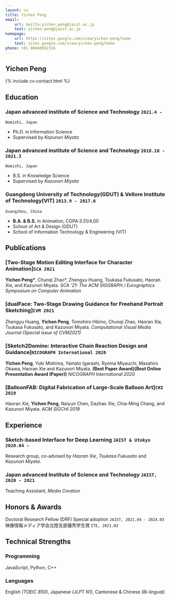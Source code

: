 ```yaml
---
layout: cv
title: Yichen Peng
email: 
    url: mailto:yichen.peng@jaist.ac.jp
    text: yichen.peng@jaist.ac.jp
homepage:
    url: https://sites.google.com/view/yichen-peng/home
    text: sites.google.com/view/yichen-peng/home
phone: +81 08040992316
---
```

## __Yichen Peng__

<!--
include contact information from the front matter
Supported arguments:
    - homepage: url, text
    - phone
    - email
-->
{% include cv-contact.html %}

## Education

### __Japan advanced institute of Science and Technology__ `2021.4 -`
```
Nomishi, Japan
```
- Ph.D. in Information Science
- Supervised by _Kazunori Miyata_

### __Japan advanced institute of Science and Technology__ `2018.10 - 2021.3`
```
Nomishi, Japan
```
- B.S. in Knowledge Science
- Supervised by _Kazunori Miyata_

### __Guangdong University of Technology(GDUT) & Vellore Institute of Technology(VIT)__ `2013.9 - 2017.6`
```
Guangzhou, China
```
- __B.A. & B.S.__ in Animation, CGPA:3.31/4.00
- School of Art & Design (GDUT) 
- School of Information Technology & Engineering (VIT)

## Publications

### [__Two-Stage Motion Editing Interface for Character Animation__]`SCA 2021`
__Yichen Peng\*__, Chunqi Zhao\*, Zhengyu Huang, Tsukasa Fukusato, Haoran Xie, and Kazunori Miyata. _SCA '21: The ACM SIGGRAPH / Eurographics Symposium on Computer Animation_

### [__dualFace: Two-Stage Drawing Guidance for Freehand Portrait Sketching__]`CVM 2021`
Zhengyu Huang, __Yichen Peng__, Tomohiro Hibino, Chunqi Zhao, Haoran Xie, Tsukasa Fukusato, and Kazunori Miyata. _Computational Visual Media Journal (Special issue of CVM2021)_ 

### [__Sketch2Domino: Interactive Chain Reaction Design and Guidance__]`NICOGRAPH International 2020`
__Yichen Peng__, Yuki Mishima, Yamato Igarashi, Ryoma Miyauchi, Masahiro Okawa, Haoran Xie and Kazunori Miyata. __(Best Paper Award)(Best Online Presentation Award (Paper))__ _NICOGRAPH International 2020_ 

### [__BalloonFAB: Digital Fabrication of Large-Scale Balloon Art__]`CHI 2019`
Haoran Xie, __Yichen Peng__, Naiyun Chen, Dazhao Xie, Chia-Ming Chang, and Kazunori Miyata. _ACM SIGCHI 2019_ 


## Experience

### __Sketch-based Interface for Deep Learning__  `JAIST & Utokyo 2020.04 -`
Research group, co-advised by _Haoran Xie_, _Tsukasa Fukusato_ and _Kazunori Miyata_.

### __Japan advanced Institute of Science and Technology__  `JAIST, 2020 - 2021`
Teaching Assistant, _Media Creation_ 

## Honors & Awards

Doctoral Research Fellow (DRF) Special adoption `JAIST, 2021.04 - 2024.03` <br>
映像情報メディア学会北陸支部優秀学生賞 `ITE, 2021.03` <br>

## Technical Strengths
### __Programming__
JavaScript, Python, C++

### __Languages__
English _(TOEIC 850)_, Japanese _(JLPT N1)_, Cantonese & Chinese _(Bi-lingual)_

<!-- ### Footer

Last updated: May 2013 -->
